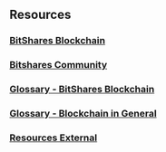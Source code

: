## Resources

### 

### [BitShares Blockchain ](/bbf/resources/bitshares_blockchain.md#bitshares-blockchain)

### [Bitshares Community](/bbf/resources/community.md#bitshares-community)

### [Glossary - BitShares Blockchain](/bbf/resources/glossary.md#glossary---bitshares-blockchain)

### [Glossary - Blockchain in General](/bbf/resources/glossary-general.md)

### [Resources External](/bbf/resources/resources-external.md#resources-external)
